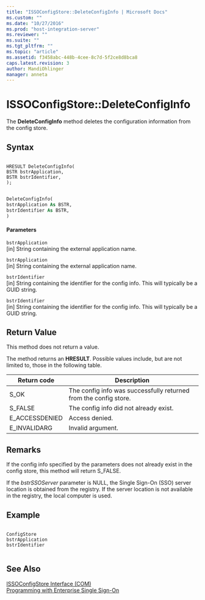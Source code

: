```yaml
---
title: "ISSOConfigStore::DeleteConfigInfo | Microsoft Docs"
ms.custom: ""
ms.date: "10/27/2016"
ms.prod: "host-integration-server"
ms.reviewer: ""
ms.suite: ""
ms.tgt_pltfrm: ""
ms.topic: "article"
ms.assetid: f3458abc-448b-4cee-8c7d-5f2ce8d8bca8
caps.latest.revision: 3
author: MandiOhlinger
manager: anneta
---
```

# ISSOConfigStore::DeleteConfigInfo
The **DeleteConfigInfo** method deletes the configuration information from the config store.  
  
## Syntax  
  
```cpp#  
  
HRESULT DeleteConfigInfo(  
BSTR bstrApplication,  
BSTR bstrIdentifier,  
);  
```  
  
```vb  
  
DeleteConfigInfo(  
bstrApplication As BSTR,  
bstrIdentifier As BSTR,  
)  
```  
  
#### Parameters  
 `bstrApplication`  
 [in]  String containing the external application name.  
  
 `bstrApplication`  
 [in]  String containing the external application name.  
  
 `bstrIdentifier`  
 [in]  String containing the identifier for the config info. This will typically be a GUID string.  
  
 `bstrIdentifier`  
 [in]  String containing the identifier for the config info. This will typically be a GUID string.  
  
## Return Value  
 This method does not return a value.  
  
 The method returns an **HRESULT**. Possible values include, but are not limited to, those in the following table.  
  
|Return code|Description|  
|-----------------|-----------------|  
|S_OK|The config info was successfully returned from the config store.|  
|S_FALSE|The config info did not already exist.|  
|E_ACCESSDENIED|Access denied.|  
|E_INVALIDARG|Invalid argument.|  
  
## Remarks  
 If the config info specified by the parameters does not already exist in the config store, this method will return S_FALSE.  
  
 If the *bstrSSOServer* parameter is NULL, the Single Sign-On (SSO) server location is obtained from the registry. If the server location is not available in the registry, the local computer is used.  
  
## Example  
  
```  
  
ConfigStore  
bstrApplication  
bstrIdentifier  
  
```  
  
## See Also  
 [ISSOConfigStore Interface (COM)](../esso/issoconfigstore-interface-com.md)   
 [Programming with Enterprise Single Sign-On](../esso/programming-with-enterprise-single-sign-on.md)